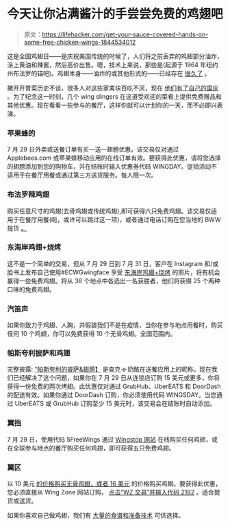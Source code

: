 # 今天让你沾满酱汁的手尝尝免费的鸡翅吧

> 原文：<https://lifehacker.com/get-your-sauce-covered-hands-on-some-free-chicken-wings-1844534012>

这是全国鸡翅日——是庆祝美国传统的时候了，人们将之前丢弃的鸡翅部分油炸，涂上黄油和辣酱，然后高价出售。嗯，技术上来说，那些是(起源于 1964 年纽约州布法罗的锚吧)。鸡翅本身——油炸的或其他形式的——已经存在 [很久了](https://www.nationalchickencouncil.org/chicken-wing-history/#:~:text=Deep%2Dfried%20chicken%20wings%20have,her%20son%20and%20his%20friends.) 。



撇开开胃菜历史不谈，很多人对这些家禽块百吃不厌，现在 [他们有了自己的国庆](http://www.nationalchickenwingday.com/) 。为了纪念这一时刻，几个 wing slingers 在这道受欢迎的菜肴上提供免费赠品和其他优惠。现在看看一些参与的餐厅，这样你就可以计划你的一天，而不必即兴表演。

### 苹果蜂的

7 月 29 日外卖或送餐订单有买一送一翅膀优惠。该交易仅对通过 Applebees.com 或苹果蜂移动应用的在线订单有效。要获得此优惠，请将您选择的翅膀添加到您的购物车，并在结账时输入优惠券代码 WINGDAY。促销活动不适用于在餐厅用餐或通过第三方送货服务。每人限一次。

### **布法罗辣鸡翅**

购买任意尺寸的鸡翅(去骨鸡翅或传统鸡翅),即可获得六只免费鸡翅。该交易仅适用于在餐厅用餐(呃，或许可以跳过这一项)，或者通过电话订购在您当地的 BWW 提货 [。](https://www.buffalowildwings.com/)

### **东海岸鸡翅+烧烤**

这不是一个简单的交易，但从 7 月 29 日到 7 月 31 日，客户在 Instagram 和/或脸书上发布自己使用#ECWGwingface 享受 [东海岸鸡翅+烧烤](https://eastcoastwings.com/) 的照片，将有机会赢得一些免费鸡翅。将从 36 个地点中各选出一名获胜者，他们将获得 25 个两种口味的免费鸡翅。

### **汽笛声**

如果你致力于鸡翅、人胸，并假装我们不是在疫情，当你在参与地点用餐时，购买任何 10 个鸡翅，你可以免费获得 10 个无骨鸡翅。全国范围内。

### 帕斯夸利披萨和鸡翅

完整披露: [“帕斯夸利的披萨&翅膀】](https://www.prnewswire.com/news-releases/pasquallys-pizza--wings-celebrates-national-chicken-wing-day-with-free-wings-301101069.html) 是查克·e·奶酪在送餐应用上的昵称。现在我们已经解决了这个问题，如果你在 7 月 29 日从连锁店订购 15 美元或更多，你将获得一份免费的两次烤翅。此优惠仅对通过 GrubHub、UberEATS 和 DoorDash 的配送有效。如果你通过 DoorDash 订购，你必须使用代码 WINGSDAY。当您通过 UberEATS 或 GrubHub 订购至少 15 美元时，该交易会在结账时自动添加。

### **翼挡**

7 月 29 日，使用代码 5FreeWings 通过 [Wingstop 网站](https://www.wingstop.com/) 在线购买任何鸡翅，或在全球参与地点的餐厅购买任何鸡翅，即可获得五只免费鸡翅。

### 翼区

以 10 美元 [的价格购买无骨鸡翅，或者 16 美元](https://www.restaurantbusinessonline.com/marketing/new-promotions-take-flight-national-chicken-wing-day#page=3) 的价格购买鸡翅。要获得此优惠，您必须直接从 Wing Zone 网站订购， [点击“WZ 交易”并输入代码 2182](https://www.instagram.com/p/CDK3zoln1Iy/?utm_source=ig_web_copy_link) 。适合提货或送货。

如果你喜欢自己做鸡翅，我们有 [大量的食谱和准备技术](https://lifehacker.com/tag/chicken-wings) 可供选择。